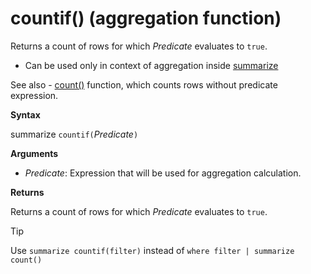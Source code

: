 # countif() (aggregation function)

Returns a count of rows for which *Predicate* evaluates to `true`.

* Can be used only in context of aggregation inside [summarize](summarizeoperator.md)

See also - [count()](count-aggfunction.md) function, which counts rows without predicate expression.

**Syntax**

summarize `countif(`*Predicate*`)`

**Arguments**

* *Predicate*: Expression that will be used for aggregation calculation. 

**Returns**

Returns a count of rows for which *Predicate* evaluates to `true`.

> [!TIP]
> Use `summarize countif(filter)` instead of `where filter | summarize count()`